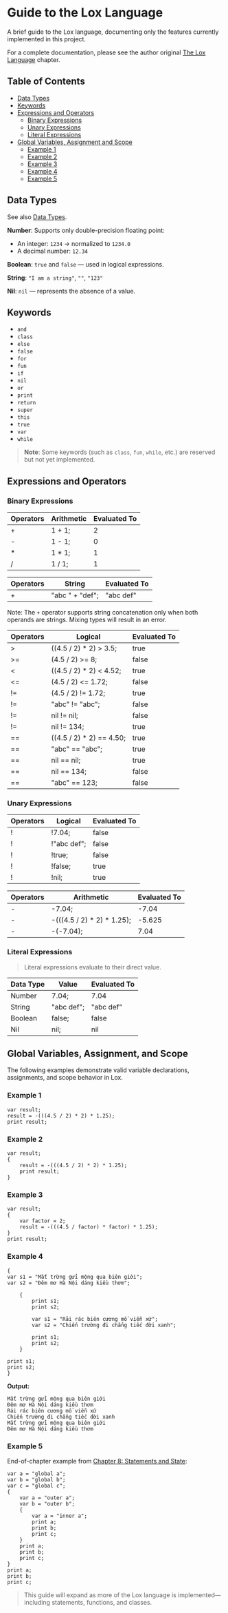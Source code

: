 <!-- Date Created: 13/07/2025. -->

# Guide to the Lox Language

A brief guide to the Lox language, documenting only the features currently implemented in this project.

For a complete documentation, please see the author original [The Lox Language](https://craftinginterpreters.com/the-lox-language.html) chapter.

## Table of Contents

* [Data Types](#data-types)
* [Keywords](#keywords)
* [Expressions and Operators](#expressions-and-operators)
    - [Binary Expressions](#binary-expressions)
    - [Unary Expressions](#unary-expressions)
    - [Literal Expressions](#literal-expressions)
* [Global Variables, Assignment and Scope](#global-variables-assignment-and-scope)
    - [Example 1](#example-1)
    - [Example 2](#example-2)
    - [Example 3](#example-3)
    - [Example 4](#example-4)
    - [Example 5](#example-5)

## Data Types

See also [Data Types](https://craftinginterpreters.com/the-lox-language.html#data-types).

**Number**: Supports only double-precision floating point:

- An integer: `1234` → normalized to `1234.0`
- A decimal number: `12.34`

**Boolean**: `true` and `false` — used in logical expressions.

**String**: `"I am a string"`, `""`, `"123"`

**Nil**: `nil` — represents the absence of a value.

## Keywords

- `and`
- `class`
- `else`
- `false`
- `for`
- `fun`
- `if`
- `nil`
- `or`
- `print`
- `return`
- `super`
- `this`
- `true`
- `var`
- `while`

> **Note**: Some keywords (such as `class`, `fun`, `while`, etc.) are reserved but not yet implemented.

## Expressions and Operators

### Binary Expressions

| Operators | Arithmetic | Evaluated To |
|-----------|------------|--------------|
| +         | 1 + 1;     | 2            |
| -         | 1 - 1;     | 0            |
| *         | 1 * 1;     | 1            |
| /         | 1 / 1;     | 1            |

| Operators | String | Evaluated To |
|-----------|------------|--------------|
| +         | "abc " + "def"; | "abc def" |

Note: The `+` operator supports string concatenation only when both operands are strings. Mixing types will result in an error.

| Operators | Logical | Evaluated To |
|-----------|------------|--------------|
| >         | ((4.5 / 2) * 2) > 3.5; | true            |
| >=        | (4.5 / 2) >= 8; | false |
| <         | ((4.5 / 2) * 2) < 4.52; | true |
| <=        | (4.5 / 2) <= 1.72; | false |
| !=        | (4.5 / 2) != 1.72; | true |
| !=        | "abc" != "abc"; | false |
| !=        | nil != nil; | false |
| !=        | nil != 134; | true |
| ==        | ((4.5 / 2) * 2) == 4.50; | true |
| ==        | "abc" == "abc"; | true |
| ==        | nil == nil; | true |
| ==        | nil == 134; | false |
| ==        | "abc" == 123; | false |

### Unary Expressions

| Operators | Logical | Evaluated To |
|-----------|------------|--------------|
| !         | !7.04; | false |
| !         | !"abc def"; | false |
| !         | !true; | false |
| !         | !false; | true |
| !         | !nil; | true |

| Operators | Arithmetic | Evaluated To |
|-----------|------------|--------------|
| -         | -7.04;     | -7.04 |
| -         | -(((4.5 / 2) * 2) * 1.25); | -5.625 |
| -         | -(-7.04); | 7.04 | 

### Literal Expressions

> Literal expressions evaluate to their direct value.

| Data Type | Value | Evaluated To |
|-----------|------------|--------------|
| Number    | 7.04; | 7.04 |
| String    | "abc def"; | "abc def" |
| Boolean   | false; | false |
| Nil       | nil; | nil |

## Global Variables, Assignment, and Scope

The following examples demonstrate valid variable declarations, assignments, and scope behavior in Lox.

### Example 1

```lox
var result;
result = -(((4.5 / 2) * 2) * 1.25);
print result;
```

### Example 2

```lox
var result;
{
    result = -(((4.5 / 2) * 2) * 1.25);
    print result;
}
```

### Example 3

```lox
var result;
{
    var factor = 2;
    result = -(((4.5 / factor) * factor) * 1.25);
}
print result;
```

### Example 4

```lox
{
var s1 = "Mắt trừng gửi mộng qua biên giới";
var s2 = "Đêm mơ Hà Nội dáng kiều thơm";

    {
        print s1;
        print s2;

        var s1 = "Rải rác biên cương mồ viễn xứ";
        var s2 = "Chiến trường đi chẳng tiếc đời xanh";

        print s1;
        print s2;
    }

print s1;
print s2;
}
```

**Output:**

```
Mắt trừng gửi mộng qua biên giới
Đêm mơ Hà Nội dáng kiều thơm
Rải rác biên cương mồ viễn xứ
Chiến trường đi chẳng tiếc đời xanh
Mắt trừng gửi mộng qua biên giới
Đêm mơ Hà Nội dáng kiều thơm
```

### Example 5

End-of-chapter example from [Chapter 8: Statements and State](https://craftinginterpreters.com/statements-and-state.html):

```lox
var a = "global a";
var b = "global b";
var c = "global c";
{
    var a = "outer a";
    var b = "outer b";
    {
        var a = "inner a";
        print a;
        print b;
        print c;
    }
    print a;
    print b;
    print c;
}
print a;
print b;
print c;
```

> This guide will expand as more of the Lox language is implemented—including statements, functions, and classes.
